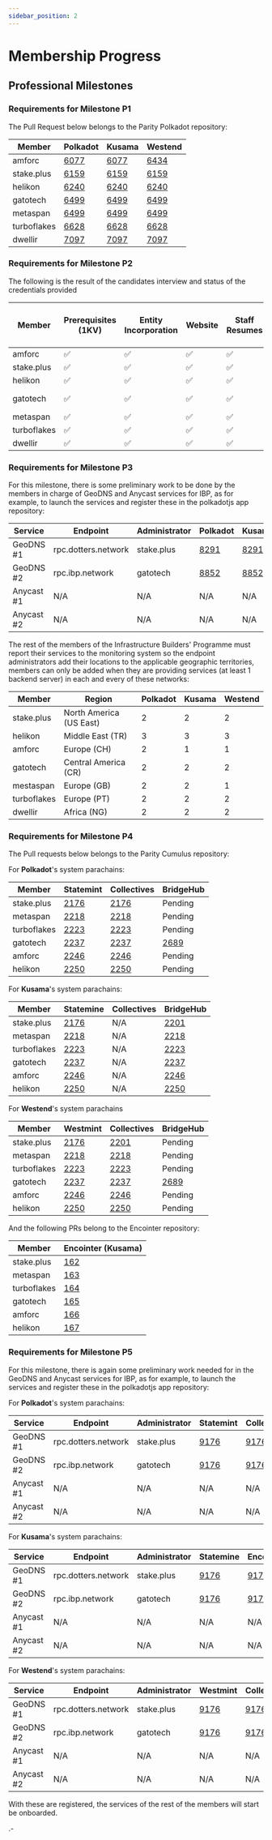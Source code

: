 ```yaml
---
sidebar_position: 2
---
```


# Membership Progress

## Professional Milestones
 
### Requirements for Milestone P1 

The Pull Request below belongs to the Parity Polkadot repository:

| Member      | Polkadot                                                 | Kusama                                                   | Westend                                                  |
| ----------- | -------------------------------------------------------- | -------------------------------------------------------- | -------------------------------------------------------- |
| amforc      | [6077](https://github.com/paritytech/polkadot/pull/6077) | [6077](https://github.com/paritytech/polkadot/pull/6077) | [6434](https://github.com/paritytech/polkadot/pull/6434) |
| stake.plus  | [6159](https://github.com/paritytech/polkadot/pull/6159) | [6159](https://github.com/paritytech/polkadot/pull/6159) | [6159](https://github.com/paritytech/polkadot/pull/6159) |
| helikon     | [6240](https://github.com/paritytech/polkadot/pull/6240) | [6240](https://github.com/paritytech/polkadot/pull/6240) | [6240](https://github.com/paritytech/polkadot/pull/6240) |
| gatotech    | [6499](https://github.com/paritytech/polkadot/pull/6499) | [6499](https://github.com/paritytech/polkadot/pull/6499) | [6499](https://github.com/paritytech/polkadot/pull/6499) |
| metaspan    | [6499](https://github.com/paritytech/polkadot/pull/6499) | [6499](https://github.com/paritytech/polkadot/pull/6499) | [6499](https://github.com/paritytech/polkadot/pull/6499) |
| turboflakes | [6628](https://github.com/paritytech/polkadot/pull/6628) | [6628](https://github.com/paritytech/polkadot/pull/6628) | [6628](https://github.com/paritytech/polkadot/pull/6628) |
| dwellir     | [7097](https://github.com/paritytech/polkadot/pull/7097) | [7097](https://github.com/paritytech/polkadot/pull/7097) | [7097](https://github.com/paritytech/polkadot/pull/7097) |


### Requirements for Milestone P2

The following is the result of the candidates interview and status of the credentials provided

| Member      | Prerequisites (1KV) | Entity Incorporation | Website            | Staff Resumes      | Colocation contracts   | Sustainability goals | IBP Code of Ethics |
| ----------- | ------------------- | -------------------- | ------------------ | ------------------ | ---------------------- | -------------------- | ------------------ |
| amforc      | :white_check_mark:  | :white_check_mark:   | :white_check_mark: | :white_check_mark: | :white_check_mark:     | :white_check_mark:   | :white_check_mark: |
| stake.plus  | :white_check_mark:  | :white_check_mark:   | :white_check_mark: | :white_check_mark: | :white_check_mark:     | :white_check_mark:   | :white_check_mark: |
| helikon     | :white_check_mark:  | :white_check_mark:   | :white_check_mark: | :white_check_mark: | :white_check_mark:     | :white_check_mark:   | :white_check_mark: |
| gatotech    | :white_check_mark:  | :white_check_mark:   | :white_check_mark: | :white_check_mark: | needs work (bandwidth) | :white_check_mark:   | :white_check_mark: |
| metaspan    | :white_check_mark:  | :white_check_mark:   | :white_check_mark: | :white_check_mark: | :white_check_mark:     | :white_check_mark:   | :white_check_mark: |
| turboflakes | :white_check_mark:  | :white_check_mark:   | :white_check_mark: | :white_check_mark: | :white_check_mark:     | :white_check_mark:   | :white_check_mark: |
| dwellir     | :white_check_mark:  | :white_check_mark:   | :white_check_mark: | :white_check_mark: | :white_check_mark:     | :white_check_mark:   | :white_check_mark: |

### Requirements for Milestone P3

For this milestone, there is some preliminary work to be done by the members in charge of GeoDNS and Anycast services for IBP, as for example, to launch the services and register these in the polkadotjs app repository:

| Service    | Endpoint            | Administrator | Polkadot                                              | Kusama                                                | Westend                                               |
| ---------- | ------------------- | ------------- | ----------------------------------------------------- | ----------------------------------------------------- | ----------------------------------------------------- |
| GeoDNS #1  | rpc.dotters.network | stake.plus    | [8291](https://github.com/polkadot-js/apps/pull/8291) | [8291](https://github.com/polkadot-js/apps/pull/8291) | [8291](https://github.com/polkadot-js/apps/pull/8291) |
| GeoDNS #2  | rpc.ibp.network     | gatotech      | [8852](https://github.com/polkadot-js/apps/pull/8852) | [8852](https://github.com/polkadot-js/apps/pull/8852) | [8852](https://github.com/polkadot-js/apps/pull/8852) |
| Anycast #1 | N/A                 | N/A           | N/A                                                   | N/A                                                   | N/A                                                   |
| Anycast #2 | N/A                 | N/A           | N/A                                                   | N/A                                                   | N/A                                                   |

The rest of the members of the Infrastructure Builders' Programme must report their services to the monitoring system so the endpoint administrators add their locations to the applicable geographic territories, members can only be added when they are providing services (at least 1 backend server) in each and every of these networks:

| Member      | Region                  | Polkadot | Kusama | Westend |
| ----------- | ----------------------- | -------- | ------ | ------- |
| stake.plus  | North America (US East) | 2        | 2      | 2       |
| helikon     | Middle East (TR)        | 3        | 3      | 3       |
| amforc      | Europe (CH)             | 2        | 1      | 1       |
| gatotech    | Central America (CR)    | 2        | 2      | 2       |
| mestaspan   | Europe (GB)             | 2        | 2      | 1       |
| turboflakes | Europe (PT)             | 2        | 2      | 2       |
| dwellir     | Africa (NG)             | 2        | 2      | 2       |

### Requirements for Milestone P4

The Pull requests below belongs to the Parity Cumulus repository:

For **Polkadot**'s system parachains:

| Member      | Statemint                                               | Collectives                                             | BridgeHub                                               |
| ----------- | ------------------------------------------------------- | ------------------------------------------------------- | ------------------------------------------------------- |
| stake.plus  | [2176](https://github.com/paritytech/cumulus/pull/2176) | [2176](https://github.com/paritytech/cumulus/pull/2176) | Pending                                                 |
| metaspan    | [2218](https://github.com/paritytech/cumulus/pull/2218) | [2218](https://github.com/paritytech/cumulus/pull/2218) | Pending                                                 |
| turboflakes | [2223](https://github.com/paritytech/cumulus/pull/2223) | [2223](https://github.com/paritytech/cumulus/pull/2223) | Pending                                                 |
| gatotech    | [2237](https://github.com/paritytech/cumulus/pull/2237) | [2237](https://github.com/paritytech/cumulus/pull/2237) | [2689](https://github.com/paritytech/cumulus/pull/2689) |
| amforc      | [2246](https://github.com/paritytech/cumulus/pull/2246) | [2246](https://github.com/paritytech/cumulus/pull/2246) | Pending                                                 |
| helikon     | [2250](https://github.com/paritytech/cumulus/pull/2250) | [2250](https://github.com/paritytech/cumulus/pull/2250) | Pending                                                 |

For **Kusama**'s system parachains:

| Member      | Statemine                                               | Collectives | BridgeHub                                               |
| ----------- | ------------------------------------------------------- | ----------- | ------------------------------------------------------- |
| stake.plus  | [2176](https://github.com/paritytech/cumulus/pull/2176) | N/A         | [2201](https://github.com/paritytech/cumulus/pull/2201) |
| metaspan    | [2218](https://github.com/paritytech/cumulus/pull/2218) | N/A         | [2218](https://github.com/paritytech/cumulus/pull/2218) |
| turboflakes | [2223](https://github.com/paritytech/cumulus/pull/2223) | N/A         | [2223](https://github.com/paritytech/cumulus/pull/2223) |
| gatotech    | [2237](https://github.com/paritytech/cumulus/pull/2237) | N/A         | [2237](https://github.com/paritytech/cumulus/pull/2237) |
| amforc      | [2246](https://github.com/paritytech/cumulus/pull/2246) | N/A         | [2246](https://github.com/paritytech/cumulus/pull/2246) |
| helikon     | [2250](https://github.com/paritytech/cumulus/pull/2250) | N/A         | [2250](https://github.com/paritytech/cumulus/pull/2250) |

For **Westend**'s system parachains

| Member      | Westmint                                                | Collectives                                             | BridgeHub                                               |
| ----------- | ------------------------------------------------------- | ------------------------------------------------------- | ------------------------------------------------------- |
| stake.plus  | [2176](https://github.com/paritytech/cumulus/pull/2176) | [2201](https://github.com/paritytech/cumulus/pull/2201) | Pending                                                 |
| metaspan    | [2218](https://github.com/paritytech/cumulus/pull/2218) | [2218](https://github.com/paritytech/cumulus/pull/2218) | Pending                                                 |
| turboflakes | [2223](https://github.com/paritytech/cumulus/pull/2223) | [2223](https://github.com/paritytech/cumulus/pull/2223) | Pending                                                 |
| gatotech    | [2237](https://github.com/paritytech/cumulus/pull/2237) | [2237](https://github.com/paritytech/cumulus/pull/2237) | [2689](https://github.com/paritytech/cumulus/pull/2689) |
| amforc      | [2246](https://github.com/paritytech/cumulus/pull/2246) | [2246](https://github.com/paritytech/cumulus/pull/2246) | Pending                                                 |
| helikon     | [2250](https://github.com/paritytech/cumulus/pull/2250) | [2250](https://github.com/paritytech/cumulus/pull/2250) | Pending                                                 |

And the following PRs belong to the Encointer repository:

| Member      | Encointer (**Kusama**)                                           |
| ----------- | ---------------------------------------------------------------- |
| stake.plus  | [162](https://github.com/encointer/encointer-parachain/pull/162) |
| metaspan    | [163](https://github.com/encointer/encointer-parachain/pull/163) |
| turboflakes | [164](https://github.com/encointer/encointer-parachain/pull/164) |
| gatotech    | [165](https://github.com/encointer/encointer-parachain/pull/165) |
| amforc      | [166](https://github.com/encointer/encointer-parachain/pull/166) |
| helikon     | [167](https://github.com/encointer/encointer-parachain/pull/167) |

### Requirements for Milestone P5

For this milestone, there is again some preliminary work needed for in the GeoDNS and Anycast services for IBP, as for example, to launch the services and register these in the polkadotjs app repository:

For **Polkadot**'s system parachains:

| Service    | Endpoint            | Administrator | Statemint                                             | Collectives                                           | BridgeHub                                             |
| ---------- | ------------------- | ------------- | ----------------------------------------------------- | ----------------------------------------------------- | ----------------------------------------------------- |
| GeoDNS #1  | rpc.dotters.network | stake.plus    | [9176](https://github.com/polkadot-js/apps/pull/9176) | [9176](https://github.com/polkadot-js/apps/pull/9176) | [9725](https://github.com/polkadot-js/apps/pull/9725) |
| GeoDNS #2  | rpc.ibp.network     | gatotech      | [9176](https://github.com/polkadot-js/apps/pull/9176) | [9176](https://github.com/polkadot-js/apps/pull/9176) | [9725](https://github.com/polkadot-js/apps/pull/9725) |
| Anycast #1 | N/A                 | N/A           | N/A                                                   | N/A                                                   | N/A                                                   |
| Anycast #2 | N/A                 | N/A           | N/A                                                   | N/A                                                   | N/A                                                   |

For **Kusama**'s system parachains:

| Service    | Endpoint            | Administrator | Statemine                                             | Encointer                                             | BridgeHub                                                |
| ---------- | ------------------- | ------------- | ----------------------------------------------------- | ----------------------------------------------------- | -------------------------------------------------------- |
| GeoDNS #1  | rpc.dotters.network | stake.plus    | [9176](https://github.com/polkadot-js/apps/pull/9176) | [9176](https://github.com/polkadot-js/apps/pull/9176) | [9176](https://github.com/polkadot-js/apps/pull/9176)    |
| GeoDNS #2  | rpc.ibp.network     | gatotech      | [9176](https://github.com/polkadot-js/apps/pull/9176) | [9176](https://github.com/polkadot-js/apps/pull/9176) | [9176](https://github.com/polkadot-js/apps/pull/9176)ing |
| Anycast #1 | N/A                 | N/A           | N/A                                                   | N/A                                                   | N/A                                                      |
| Anycast #2 | N/A                 | N/A           | N/A                                                   | N/A                                                   | N/A                                                      |

For **Westend**'s system parachains:

| Service    | Endpoint            | Administrator | Westmint                                              | Collectives                                           | BridgeHub                                             |
| ---------- | ------------------- | ------------- | ----------------------------------------------------- | ----------------------------------------------------- | ----------------------------------------------------- |
| GeoDNS #1  | rpc.dotters.network | stake.plus    | [9176](https://github.com/polkadot-js/apps/pull/9176) | [9176](https://github.com/polkadot-js/apps/pull/9176) | [9725](https://github.com/polkadot-js/apps/pull/9725) |
| GeoDNS #2  | rpc.ibp.network     | gatotech      | [9176](https://github.com/polkadot-js/apps/pull/9176) | [9176](https://github.com/polkadot-js/apps/pull/9176) | [9725](https://github.com/polkadot-js/apps/pull/9725) |
| Anycast #1 | N/A                 | N/A           | N/A                                                   | N/A                                                   | N/A                                                   |
| Anycast #2 | N/A                 | N/A           | N/A                                                   | N/A                                                   | N/A                                                   |

With  these are registered, the services of the rest of the members will start be onboarded.

.-
